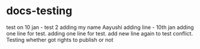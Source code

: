 # docs-testing
test on 10 jan - test 2
adding my name Aayushi
adding line - 10th jan
adding one line for test.
adding one line for test.
add new line again to test conflict.
Testing whether got rights to publish or not